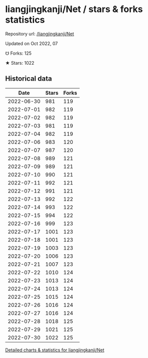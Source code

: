 # liangjingkanji/Net / stars & forks statistics

Repository url: [/liangjingkanji/Net](https://github.com/liangjingkanji/Net)

Updated on Oct 2022, 07

☋ Forks: 125

★ Stars: 1022

## Historical data
| Date | Stars | Forks |
|------|-------|-------|
| 2022-06-30 | 981 | 119 | 
| 2022-07-01 | 982 | 119 | 
| 2022-07-02 | 982 | 119 | 
| 2022-07-03 | 981 | 119 | 
| 2022-07-04 | 982 | 119 | 
| 2022-07-06 | 983 | 120 | 
| 2022-07-07 | 987 | 120 | 
| 2022-07-08 | 989 | 121 | 
| 2022-07-09 | 989 | 121 | 
| 2022-07-10 | 990 | 121 | 
| 2022-07-11 | 992 | 121 | 
| 2022-07-12 | 991 | 121 | 
| 2022-07-13 | 992 | 122 | 
| 2022-07-14 | 993 | 122 | 
| 2022-07-15 | 994 | 122 | 
| 2022-07-16 | 999 | 123 | 
| 2022-07-17 | 1001 | 123 | 
| 2022-07-18 | 1001 | 123 | 
| 2022-07-19 | 1003 | 123 | 
| 2022-07-20 | 1006 | 123 | 
| 2022-07-21 | 1007 | 123 | 
| 2022-07-22 | 1010 | 124 | 
| 2022-07-23 | 1013 | 124 | 
| 2022-07-24 | 1013 | 124 | 
| 2022-07-25 | 1015 | 124 | 
| 2022-07-26 | 1016 | 124 | 
| 2022-07-27 | 1016 | 124 | 
| 2022-07-28 | 1018 | 125 | 
| 2022-07-29 | 1021 | 125 | 
| 2022-07-30 | 1022 | 125 | 


[Detailed charts & statistics for liangjingkanji/Net](https://reviewgithub.com/rep/liangjingkanji/Net)
